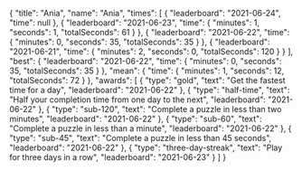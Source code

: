 {
  "title": "Ania",
  "name": "Ania",
  "times": [
    {
      "leaderboard": "2021-06-24",
      "time": null
    },
    {
      "leaderboard": "2021-06-23",
      "time": {
        "minutes": 1,
        "seconds": 1,
        "totalSeconds": 61
      }
    },
    {
      "leaderboard": "2021-06-22",
      "time": {
        "minutes": 0,
        "seconds": 35,
        "totalSeconds": 35
      }
    },
    {
      "leaderboard": "2021-06-21",
      "time": {
        "minutes": 2,
        "seconds": 0,
        "totalSeconds": 120
      }
    }
  ],
  "best": {
    "leaderboard": "2021-06-22",
    "time": {
      "minutes": 0,
      "seconds": 35,
      "totalSeconds": 35
    }
  },
  "mean": {
    "time": {
      "minutes": 1,
      "seconds": 12,
      "totalSeconds": 72
    }
  },
  "awards": [
    {
      "type": "gold",
      "text": "Get the fastest time for a day",
      "leaderboard": "2021-06-22"
    },
    {
      "type": "half-time",
      "text": "Half your completion time from one day to the next",
      "leaderboard": "2021-06-22"
    },
    {
      "type": "sub-120",
      "text": "Complete a puzzle in less than two minutes",
      "leaderboard": "2021-06-22"
    },
    {
      "type": "sub-60",
      "text": "Complete a puzzle in less than a minute",
      "leaderboard": "2021-06-22"
    },
    {
      "type": "sub-45",
      "text": "Complete a puzzle in less than 45 seconds",
      "leaderboard": "2021-06-22"
    },
    {
      "type": "three-day-streak",
      "text": "Play for three days in a row",
      "leaderboard": "2021-06-23"
    }
  ]
}
